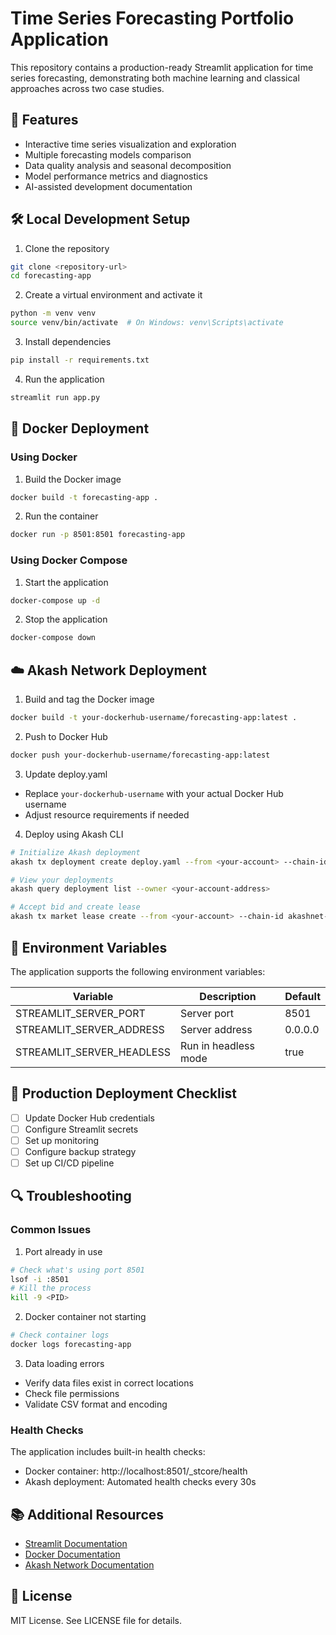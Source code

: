 # Time Series Forecasting Portfolio Application

This repository contains a production-ready Streamlit application for time series forecasting, demonstrating both machine learning and classical approaches across two case studies.

## 🎯 Features

- Interactive time series visualization and exploration
- Multiple forecasting models comparison
- Data quality analysis and seasonal decomposition
- Model performance metrics and diagnostics
- AI-assisted development documentation

## 🛠️ Local Development Setup

1. Clone the repository
```bash
git clone <repository-url>
cd forecasting-app
```

2. Create a virtual environment and activate it
```bash
python -m venv venv
source venv/bin/activate  # On Windows: venv\Scripts\activate
```

3. Install dependencies
```bash
pip install -r requirements.txt
```

4. Run the application
```bash
streamlit run app.py
```

## 🐳 Docker Deployment

### Using Docker

1. Build the Docker image
```bash
docker build -t forecasting-app .
```

2. Run the container
```bash
docker run -p 8501:8501 forecasting-app
```

### Using Docker Compose

1. Start the application
```bash
docker-compose up -d
```

2. Stop the application
```bash
docker-compose down
```

## ☁️ Akash Network Deployment

1. Build and tag the Docker image
```bash
docker build -t your-dockerhub-username/forecasting-app:latest .
```

2. Push to Docker Hub
```bash
docker push your-dockerhub-username/forecasting-app:latest
```

3. Update deploy.yaml
- Replace `your-dockerhub-username` with your actual Docker Hub username
- Adjust resource requirements if needed

4. Deploy using Akash CLI
```bash
# Initialize Akash deployment
akash tx deployment create deploy.yaml --from <your-account> --chain-id akashnet-2 --node <node-address>

# View your deployments
akash query deployment list --owner <your-account-address>

# Accept bid and create lease
akash tx market lease create --from <your-account> --chain-id akashnet-2 --node <node-address>
```

## 🔧 Environment Variables

The application supports the following environment variables:

| Variable | Description | Default |
|----------|-------------|---------|
| STREAMLIT_SERVER_PORT | Server port | 8501 |
| STREAMLIT_SERVER_ADDRESS | Server address | 0.0.0.0 |
| STREAMLIT_SERVER_HEADLESS | Run in headless mode | true |

## 🚀 Production Deployment Checklist

- [ ] Update Docker Hub credentials
- [ ] Configure Streamlit secrets
- [ ] Set up monitoring
- [ ] Configure backup strategy
- [ ] Set up CI/CD pipeline

## 🔍 Troubleshooting

### Common Issues

1. Port already in use
```bash
# Check what's using port 8501
lsof -i :8501
# Kill the process
kill -9 <PID>
```

2. Docker container not starting
```bash
# Check container logs
docker logs forecasting-app
```

3. Data loading errors
- Verify data files exist in correct locations
- Check file permissions
- Validate CSV format and encoding

### Health Checks

The application includes built-in health checks:
- Docker container: http://localhost:8501/_stcore/health
- Akash deployment: Automated health checks every 30s

## 📚 Additional Resources

- [Streamlit Documentation](https://docs.streamlit.io/)
- [Docker Documentation](https://docs.docker.com/)
- [Akash Network Documentation](https://docs.akash.network/)

## 📝 License

MIT License. See LICENSE file for details.